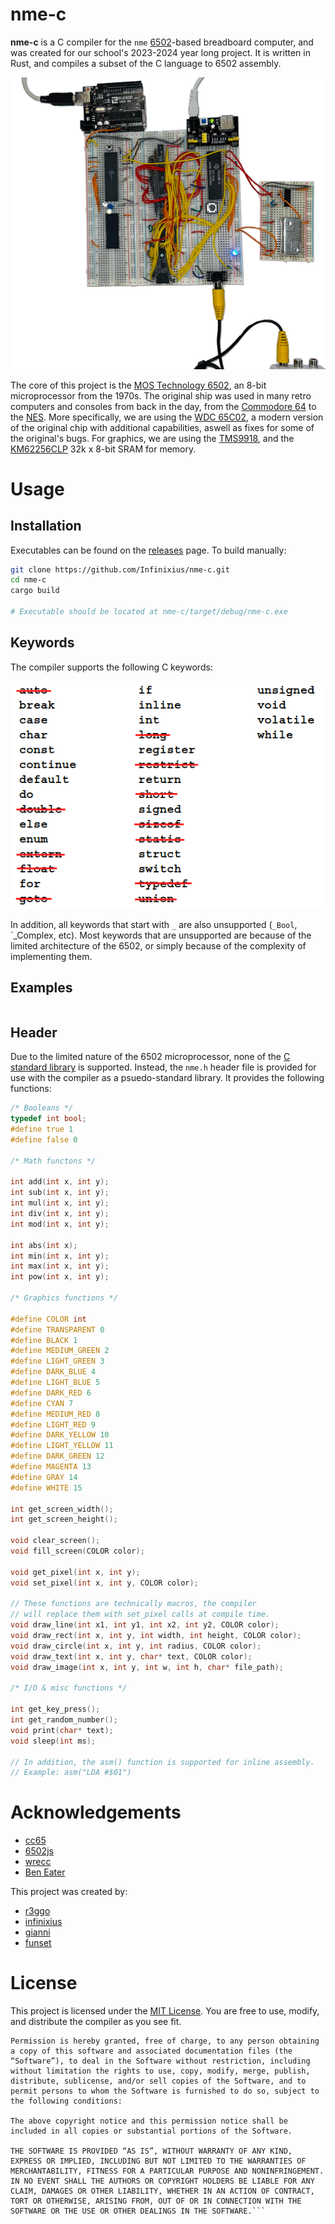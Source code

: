 # nme-c

**nme-c** is a C compiler for the `nme` [6502](https://en.wikipedia.org/wiki/MOS_Technology_6502)-based breadboard computer, and was created for our school's 2023-2024 year long project. It is written in Rust, and compiles a subset of the C language to 6502 assembly.

![showcase](https://github.com/Infinixius/nme-c/blob/main/.github/showcase.png)

The core of this project is the [MOS Technology 6502](https://en.wikipedia.org/wiki/MOS_Technology_6502), an 8-bit microprocessor from the 1970s. The original ship was used in many retro computers and consoles from back in the day, from the [Commodore 64](https://en.wikipedia.org/wiki/Commodore_64) to the [NES](https://en.wikipedia.org/wiki/Nintendo_Entertainment_System). More specifically, we are using the [WDC 65C02](https://en.wikipedia.org/wiki/WDC_65C02), a modern version of the original chip with additional capabilities, aswell as fixes for some of the original's bugs. For graphics, we are using the [TMS9918](https://en.wikipedia.org/wiki/TMS9918), and the [KM62256CLP](https://octopart.com/km62256clp-7-samsung-7411989) 32k x 8-bit SRAM for memory.

# Usage

## Installation

Executables can be found on the [releases](https://github.com/Infinixius/nme-c/releases) page. To build manually:

```bash
git clone https://github.com/Infinixius/nme-c.git
cd nme-c
cargo build

# Executable should be located at nme-c/target/debug/nme-c.exe
```

## Keywords

The compiler supports the following C keywords:

![keywords](https://github.com/Infinixius/nme-c/blob/main/.github/keywords.png)

In addition, all keywords that start with `_` are also unsupported (`_Bool`, `_Complex, etc). Most keywords that are unsupported are because of the limited architecture of the 6502, or simply because of the complexity of implementing them.


## Examples

```c

```

## Header

Due to the limited nature of the 6502 microprocessor, none of the [C standard library](https://en.wikipedia.org/wiki/C_standard_library) is supported. Instead, the `nme.h` header file is provided for use with the compiler as a psuedo-standard library. It provides the following functions:

```h
/* Booleans */
typedef int bool;
#define true 1
#define false 0

/* Math functons */

int add(int x, int y);
int sub(int x, int y);
int mul(int x, int y);
int div(int x, int y);
int mod(int x, int y);

int abs(int x);
int min(int x, int y);
int max(int x, int y);
int pow(int x, int y);

/* Graphics functions */

#define COLOR int
#define TRANSPARENT 0
#define BLACK 1
#define MEDIUM_GREEN 2
#define LIGHT_GREEN 3
#define DARK_BLUE 4
#define LIGHT_BLUE 5
#define DARK_RED 6
#define CYAN 7
#define MEDIUM_RED 8
#define LIGHT_RED 9
#define DARK_YELLOW 10
#define LIGHT_YELLOW 11
#define DARK_GREEN 12
#define MAGENTA 13
#define GRAY 14
#define WHITE 15

int get_screen_width();
int get_screen_height();

void clear_screen();
void fill_screen(COLOR color);

void get_pixel(int x, int y);
void set_pixel(int x, int y, COLOR color);

// These functions are technically macros, the compiler
// will replace them with set_pixel calls at compile time.
void draw_line(int x1, int y1, int x2, int y2, COLOR color);
void draw_rect(int x, int y, int width, int height, COLOR color);
void draw_circle(int x, int y, int radius, COLOR color);
void draw_text(int x, int y, char* text, COLOR color);
void draw_image(int x, int y, int w, int h, char* file_path);

/* I/O & misc functions */

int get_key_press();
int get_random_number();
void print(char* text);
void sleep(int ms);

// In addition, the asm() function is supported for inline assembly.
// Example: asm("LDA #$01")
```

# Acknowledgements

- [cc65](https://github.com/cc65/cc65)
- [6502js](https://itema-as.github.io/6502js/)
- [wrecc](https://github.com/PhilippRados/wrecc)
- [Ben Eater](https://www.youtube.com/@BenEater)

This project was created by:

- [r3ggo](https://github.com/r3ggo/)
- [infinixius](https://github.com/Infinixius/)
- [gianni](https://github.com/xogianni)
- [funset](https://github.com/fungset)

# License

This project is licensed under the [MIT License](https://github.com/Infinixius/nme-c/blob/main/LICENSE). You are free to use, modify, and distribute the compiler as you see fit.

```
Permission is hereby granted, free of charge, to any person obtaining a copy of this software and associated documentation files (the “Software”), to deal in the Software without restriction, including without limitation the rights to use, copy, modify, merge, publish, distribute, sublicense, and/or sell copies of the Software, and to permit persons to whom the Software is furnished to do so, subject to the following conditions:

The above copyright notice and this permission notice shall be included in all copies or substantial portions of the Software.

THE SOFTWARE IS PROVIDED “AS IS”, WITHOUT WARRANTY OF ANY KIND, EXPRESS OR IMPLIED, INCLUDING BUT NOT LIMITED TO THE WARRANTIES OF MERCHANTABILITY, FITNESS FOR A PARTICULAR PURPOSE AND NONINFRINGEMENT. IN NO EVENT SHALL THE AUTHORS OR COPYRIGHT HOLDERS BE LIABLE FOR ANY CLAIM, DAMAGES OR OTHER LIABILITY, WHETHER IN AN ACTION OF CONTRACT, TORT OR OTHERWISE, ARISING FROM, OUT OF OR IN CONNECTION WITH THE SOFTWARE OR THE USE OR OTHER DEALINGS IN THE SOFTWARE.```